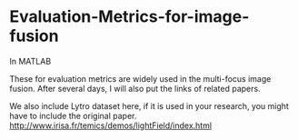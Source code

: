 # Evaluation-Metrics-for-image-fusion
In MATLAB

These for evaluation metrics are widely used in the multi-focus image fusion.
After several days, I will also put the links of related papers.

We also include Lytro dataset here, if it is used in your research, you might have to include the original paper.
http://www.irisa.fr/temics/demos/lightField/index.html

